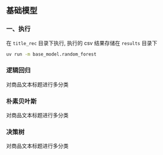 ## 基础模型

### 一、执行

在 `title_rec` 目录下执行, 执行的 csv 结果存储在 `results` 目录下

```bash
uv run -m base_model.random_forest
```

### 逻辑回归

对商品文本标题进行多分类

### 朴素贝叶斯

对商品文本标题进行多分类

### 决策树

对商品文本标题进行多分类

